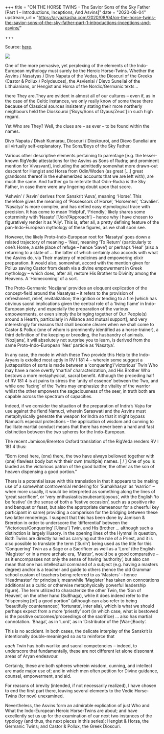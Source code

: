 +++
title = "ON THE HORSE TWINS – The Savior Sons of the Sky Father [Part 1 – Introductions, Inceptions, And Asvins]"
date = "2020-08-04"
upstream_url = "https://aryaakasha.com/2020/08/04/on-the-horse-twins-the-savior-sons-of-the-sky-father-part-1-introductions-inceptions-and-asvins/"

+++

Source: [here](https://aryaakasha.com/2020/08/04/on-the-horse-twins-the-savior-sons-of-the-sky-father-part-1-introductions-inceptions-and-asvins/).

![](https://aryaakasha.files.wordpress.com/2020/08/arya-akasha-asvins-horse-twins.png?w=950)

One of the more pervasive, yet perplexing of the elements of the Indo-European mythology must surely be the Heroic Horse-Twins. Whether the Asvins / Nasatyas / Divo Napata of the Vedas, the Dioscuri of the Greeks (Castor & Pollux / Polydeuces), the Asvieniai / Dievo Suneliai of the Lithuianians, or Hengist and Horsa of the Nordic/Germanic texts ..

there They are.They are evident in almost all of our cultures – even if, as in the case of the Celtic instances, we only really know of some these there because of Classical sources insistently stating their more northerly neighbours held the Dioskouroi \[‘Boys/Sons of Dyaus/Zeus’\] in such high regard.

Yet Who are They? Well, the clues are – as ever – to be found within the names.

Divo Napata / Divah Kumarau, Dioscuri / Dioskouroi, and Dievo Suneliai are all virtually self-explanatory. The Sons/Boys of the Sky Father.

Various other descriptive elements pertaining to parentage \[e.g. the lesser-known RigVedic attestations for the Asvins as Sons of Rudra; and prominent mention for Vivasvant\], including the admittedly somewhat more drawn-out descent for Hengist and Horsa from Odin/Woden (as great \[…\] great grandsons thereof in the euhemerized accounts that we are left with), are much the same. And further go to reiterate that Odin-Rudra *is* the Sky Father, in case there were any lingering doubt upon that score.

‘Ashwin’ / ‘Asvin’ derives from Sanskrit ‘Asva’, meaning ‘Horse’. This therefore gives the meaning of ‘Possessors of Horse’, ‘Horsemen’, ‘Cavalier’. ‘Nasatya’ is more complex, and has defied easy etymological trace with precision. It has come to mean ‘Helpful’, ‘Friendly’; likely shares some coterminity with ‘Nasate’ \[‘Join’/’Approach’\] – hence why I have chosen to figuratively render it as ‘Ally’. This is, after all, a pretty defining feature of the pan-Indo-European mythology of these figures, as we shall soon see.

However, the likely Proto-Indo-European root for ‘Nasatya’ goes down a related trajectory of meaning – ‘Nes’, meaning ‘To Return’ (particularly to one’s Home, a safe place of refuge – hence ‘Save’) or perhaps ‘Heal’ (also a returning to a state of … the latter of which certainly also accords with what the Asvins do, via Their mastery of medicines and empowering elixir preparation. It would also, somewhat, accord with the mention given for Pollux saving Castor from death via a divine empowerment in Greek mythology – which does, after all, restore His Brother to Divinity among the Heavens. A ‘Homecoming’ of a sort.

The Proto-Germanic ‘Nozijana’ provides an eloquent explication of the concept-field around the Nasatyas – it refers to the provision of refreshment, relief, revitalization; the ignition or tending to a fire \[which has obvious sacral implications given the central role of a ‘living flame’ in Indo-European piety, and especially the preparation of the various empowerments, or even simply the bringing together of Our People(s) around a Hearth, particularly in Alliance and mutual support\], and very interestingly for reasons that shall become clearer when we shall come to Castor & Pollux (one of whom is prominently identified as a horse-trainer), a third definition of the keeping or breeding, the husbandry of animals. ‘Nozijana’, it will absolutely not surprise you to learn, is derived from the same Proto-Indo-European ‘Nes’ particle as ‘Nasatya’.

In any case, the mode in which these Two provide this Help to the Indo-Aryans is extolled most aptly in RV I 181 4 – wherein some suggest a juxtaposition of sorts is made between a ‘conquering’/’victorious’ Twin Who may have a more overtly ‘martial’ characterization, and His Brother Who bestows a more metaphysical, sacral benefit. Although the preceding half of RV 181 4 is at pains to stress the ‘unity of essence’ between the Two, and while one ‘facing’ of the Twins may emphasize the vitality of the warrior whilst the other empowers the sagaciousness of the seer, in truth both are capable across the spectrum of capacities.

Indeed, if we consider the situation of the preparation of Indra’s Vajra for use against the fiend Namuci, wherein Saraswati and the Asvins must metaphysically generate the weapon for Indra so that it might bypass Namuci’s especial protections – the application of wisdom and cunning to facilitate martial conduct means that there has never been a hard and fast distinction between the two spheres for the Indo-European.

The recent Jamison/Brereton Oxford translation of the RigVeda renders RV I 181 4 thus:

“Born (one) here, (one) there, the two have always bellowed together with (one) flawless body but with their own (multiple) names. \[ / \] One of you is lauded as the victorious patron of the good battler, the other as the son of heaven dispensing a good portion.”

There is a potential issue with this translation in that it appears to be making use of a somewhat controversial rendering for ‘Sumakhasya’ as ‘warrior’ – when more usually, it would be interpreted as something along the lines of ‘great sacrificer’, or ‘very enthusiastic/exuberant/joyous’, with the English ‘to be festive’ (in the sense of both a ‘festive occasion’, such as a positive rite and banquet or feast, but also the appropriate demeanour for a cheerful key participant in same) providing a comparison for the bridging between these two latter renderings. I suspect that this has been done by Jamison & Brereton in order to underscore the ‘differential’ between the ‘Victorious/Conquering’ \[‘Jisnu’\] Twin, and His Brother … although such a distinction is largely illusory. In the opening lines of the Hymnal in question, Both Twins are directly hailed as carrying out the role of a Priest, and it is also possible to translate the term (‘Surih’) being used as the title for this ‘Conquering’ Twin as a Sage or a Sacrificer as well as a ‘Lord’ (the English ‘Magister’ or in a more archaic era, ‘Master’, would be a good comparative – as it encompasses not only the sense of having ‘authority’, but also can mean that one has intellectual command of a subject (e.g. having a masters degree) and/or is a teacher and guide to others (hence the old Grammar school custom of teachers being referred to as ‘Masters’ – hence ‘Headmaster’ for principal); meanwhile ‘Magister’ has taken on connotations additional as a cultic or otherwise metaphysically powerful leadership figure). The term utilized to characterize the other Twin, the ‘Son of Heaven’, on the other hand (SuBhaga), while it does indeed refer to the “dispensing \[of\] a good portion” (although can also refer to being ‘beautifully countenanced’, ‘fortunate’, inter alia), which is what we should perhaps expect from a more ‘priestly’ sort (in which case, what is bestowed is the positive outcomes/proceedings of the sacrifice) … also has martial connotation. ‘Bhaga’, as in ‘Lord’, as in ‘Distributor of the \[War-\]Booty’.

This is no accident. In both cases, the delicate interplay of the Sanskrit is intentionally double-meaninged so as to reinforce that

*each* Twin has both warlike and sacral competencies – indeed, to
underscore that fundamentally, these are not different let alone dissonant areas of Aryan endeavour.

Certainly, these are both spheres wherein wisdom, cunning, and intellect are made major use of; and in which men often petition for Divine guidance, counsel, empowerment, and aid.

For reasons of brevity (intended, if not necessarily realized), I have chosen to end the first part there, leaving several elements to the Vedic Horse-Twins (for now) unexamined.

Nevertheless, the Asvins form an admirable explication of just Who and What the Indo-European Heroic Horse-Twins are about; and have excellently set us up for the examination of our next two instances of the typology (and thus, the next pieces in this series): Hengist & Horsa, the Germanic Twins; and Castor & Pollux, the Greek Dioscuri.